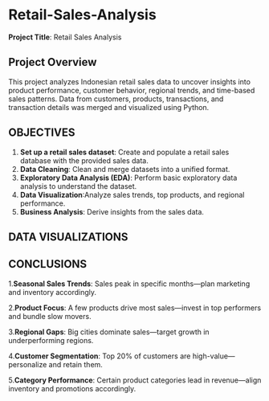 # Retail-Sales-Analysis
**Project Title**: Retail Sales Analysis   

## Project Overview
This project analyzes Indonesian retail sales data to uncover insights into product performance, customer behavior, regional trends, and time-based sales patterns. Data from customers, products, transactions, and transaction details was merged and visualized using Python.


## OBJECTIVES

1. **Set up a retail sales dataset**: Create and populate a retail sales database with the provided sales data.
2. **Data Cleaning**: Clean and merge datasets into a unified format.
3. **Exploratory Data Analysis (EDA)**: Perform basic exploratory data analysis to understand the dataset.
4. **Data Visualization**:Analyze sales trends, top products, and regional performance.
5. **Business Analysis**: Derive insights from the sales data.

## DATA VISUALIZATIONS

## CONCLUSIONS
1.**Seasonal Sales Trends**: Sales peak in specific months—plan marketing and inventory accordingly.

2.**Product Focus**: A few products drive most sales—invest in top performers and bundle slow movers.

3.**Regional Gaps**: Big cities dominate sales—target growth in underperforming regions.

4.**Customer Segmentation**: Top 20% of customers are high-value—personalize and retain them.

5.**Category Performance**: Certain product categories lead in revenue—align inventory and promotions accordingly.


